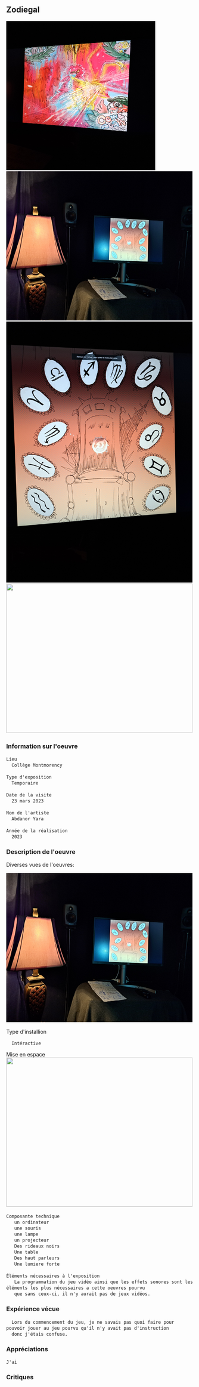 ## Zodiegal
<img src="https://github.com/Sitmonternna/H23_V13_INSPIRATIONS_YI/blob/main/Mycelium/oeuvre-retenu-photo/art-jeu.jpg" height="400px" width="400px">
<img src="https://github.com/Sitmonternna/H23_V13_INSPIRATIONS_YI/blob/main/Mycelium/oeuvre-retenu-photo/ensemble.jpg" height="400px" width="500px">
<img src="https://github.com/Sitmonternna/H23_V13_INSPIRATIONS_YI/blob/main/Mycelium/oeuvre-retenu-photo/ecran-orange.jpg" height="700px" width="500px">
<img src="https://github.com/Sitmonternna/H23_V13_INSPIRATIONS_YI/blob/main/Mycelium/oeuvre-retenu-photo/lumiere.jpg" height="400px" width="500px">

### Information sur l'oeuvre
    Lieu
      Collège Montmorency
      
    Type d'exposition
      Temporaire
    
    Date de la visite
      23 mars 2023
      
    Nom de l'artiste
      Abdanor Yara
    
    Année de la réalisation
      2023
    
### Description de l'oeuvre
Diverses vues de l'oeuvres:

<img src="https://github.com/Sitmonternna/H23_V13_INSPIRATIONS_YI/blob/main/Mycelium/oeuvre-retenu-photo/ensemble.jpg" height="400px" width="500px">

Type d'installion

      Intéractive
      
   
 Mise en espace
    <img src="https://github.com/Sitmonternna/H23_V13_INSPIRATIONS_YI/blob/main/Mycelium/oeuvre-retenu-photo/croquis-face.jpg" height="400px" width="500px">
   
   
    Composante technique
       un ordinateur
       une souris 
       une lampe 
       un projecteur 
       Des rideaux noirs
       Une table
       Des haut parleurs
       Une lumiere forte
       
    Éléments nécessaires à l'exposition
       La programmation du jeu vidéo ainsi que les effets sonores sont les éléments les plus nécessaires a cette oeuvres pourvu 
       que sans ceux-ci, il n'y aurait pas de jeux vidéos.
    
### Expérience vécue
      Lors du commencement du jeu, je ne savais pas quoi faire pour pouvoir jouer au jeu pourvu qu'il n'y avait pas d'instruction
      donc j'étais confuse.

### Appréciations
    J'ai 

### Critiques
    
    
    


